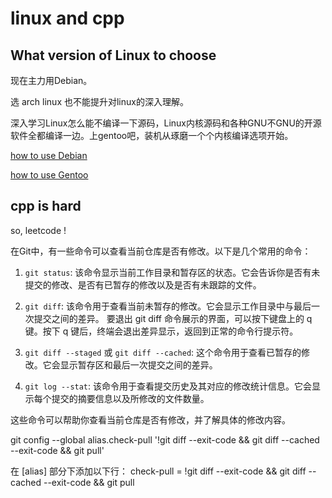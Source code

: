 # linux and cpp

## What version of Linux to choose
现在主力用Debian。

选 arch linux 也不能提升对linux的深入理解。

深入学习Linux怎么能不编译一下源码，Linux内核源码和各种GNU不GNU的开源软件全都编译一边。​上gentoo吧，装机从琢磨一个个内核编译选项开始。

[how to use Debian](./file/how%20to%20use%20debian.md)

[how to use Gentoo](./files/how%20to%20use%20Gentoo.md)

## cpp is hard
so, leetcode !

在Git中，有一些命令可以查看当前仓库是否有修改。以下是几个常用的命令：

1. `git status`: 该命令显示当前工作目录和暂存区的状态。它会告诉你是否有未提交的修改、是否有已暂存的修改以及是否有未跟踪的文件。

2. `git diff`: 该命令用于查看当前未暂存的修改。它会显示工作目录中与最后一次提交之间的差异。
要退出 git diff 命令展示的界面，可以按下键盘上的 q 键。按下 q 键后，终端会退出差异显示，返回到正常的命令行提示符。
3. `git diff --staged` 或 `git diff --cached`: 这个命令用于查看已暂存的修改。它会显示暂存区和最后一次提交之间的差异。

4. `git log --stat`: 该命令用于查看提交历史及其对应的修改统计信息。它会显示每个提交的摘要信息以及所修改的文件数量。

这些命令可以帮助你查看当前仓库是否有修改，并了解具体的修改内容。

git config --global alias.check-pull '!git diff --exit-code && git diff --cached --exit-code && git pull'

在 [alias] 部分下添加以下行：
check-pull = !git diff --exit-code && git diff --cached --exit-code && git pull
